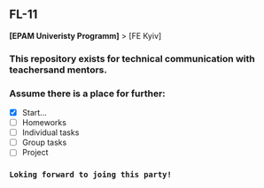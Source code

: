 ## FL-11
**[EPAM Univeristy Programm]** > [FE Kyiv]

### This repository exists for technical communication with teachersand mentors.
### Assume there is a place for further:
- [x] Start...
- [ ] Homeworks
- [ ] Individual tasks
- [ ] Group tasks
- [ ] Project

### `Loking forward to joing this party!`
